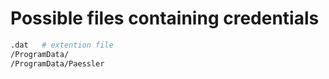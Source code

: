 # Possible files containing credentials
```sh
.dat   # extention file
/ProgramData/
/ProgramData/Paessler
```
